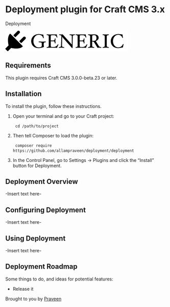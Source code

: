 # Deployment plugin for Craft CMS 3.x

Deployment

![Screenshot](resources/img/plugin-logo.png)

## Requirements

This plugin requires Craft CMS 3.0.0-beta.23 or later.

## Installation

To install the plugin, follow these instructions.

1. Open your terminal and go to your Craft project:

        cd /path/to/project

2. Then tell Composer to load the plugin:

        composer require https://github.com/allampraveen/deployment/deployment

3. In the Control Panel, go to Settings → Plugins and click the “Install” button for Deployment.

## Deployment Overview

-Insert text here-

## Configuring Deployment

-Insert text here-

## Using Deployment

-Insert text here-

## Deployment Roadmap

Some things to do, and ideas for potential features:

* Release it

Brought to you by [Praveen](smsglobal.com)
